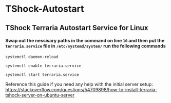 # TShock-Autostart
## TShock Terraria Autostart Service for Linux
#### Swap out the nessisary paths in the command on line ```10``` and then put the ```terraria.service``` file in ```/etc/systemd/system/``` run the following commands

```systemctl daemon-reload```

```systemctl enable terraria.service```

```systemctl start terraria.service```

Reference this guide if you need any help with the initial server setup:
https://stackoverflow.com/questions/54709898/how-to-install-terraria-tshock-server-on-ubuntu-server

